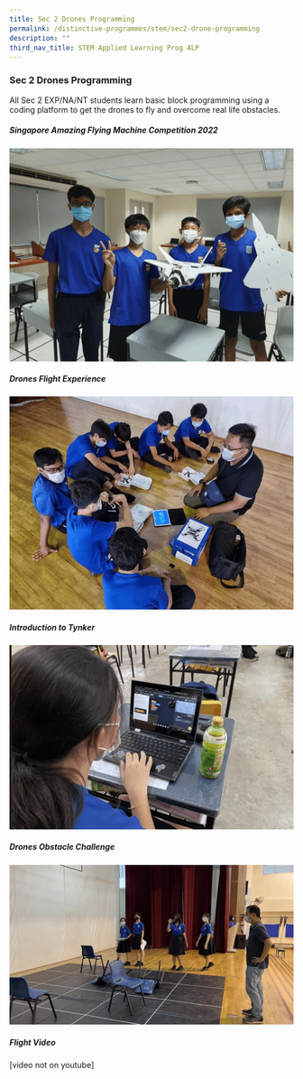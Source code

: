 ```yaml
---
title: Sec 2 Drones Programming
permalink: /distinctive-programmes/stem/sec2-drone-programming
description: ""
third_nav_title: STEM Applied Learning Prog ALP
---
```

### Sec 2 Drones Programming

All Sec 2 EXP/NA/NT students learn basic block programming using a coding platform to get the drones to fly and overcome real life obstacles.

##### Singapore Amazing Flying Machine Competition 2022

![](/images/SAMFC%20gif.gif)

##### Drones Flight Experience

![](/images/drone%20flight%20exp%20gif.gif)

##### Introduction to Tynker

![](/images/intro%20to%20tynker%20gif.gif)

##### Drones Obstacle Challenge

![](/images/drones%20obstacle%20challenge%20gif.gif)

##### Flight Video
[video not on youtube]